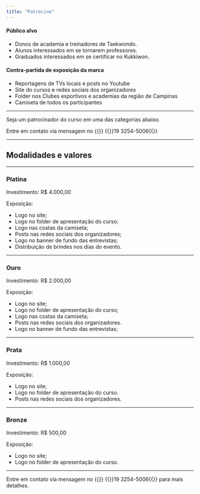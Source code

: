```yaml
---
title: "Patrocine"
---
```


#### Público alvo

- Donos de academia e treinadores de Taekwondo.
- Alunos interessados em se tornarem professores.
- Graduados interessados em se certificar no Kukkiwon.


#### Contra-partida de exposição da marca

- Reportagens de TVs locais e posts no Youtube
- Site do cursos e redes sociais dos organizadores
- Folder nos Clubes esportivos e academias da região de Campinas
- Camiseta de todos os participantes

---

Seja um patrocinador do curso em uma das categorias abaixo.

Entre em contato via mensagem no {{<icon class="fa fa-whatsapp">}}&nbsp;{{<link href="http://wa.me/551932545006">}}19 3254-5006{{</link>}}

---

## Modalidades e valores

---

### Platina

Investimento: R$ 4.000,00

Exposição: 

* Logo no site;
* Logo no folder de apresentação do curso;
* Logo nas costas da camiseta;
* Posts nas redes sociais dos organizadores;
* Logo no banner de fundo das entrevistas;
* Distribuição de brindes nos dias do evento.

---

### Ouro

Investimento: R$ 2.000,00

Exposição: 

* Logo no site;
* Logo no folder de apresentação do curso;
* Logo nas costas da camiseta;
* Posts nas redes sociais dos organizadores.
* Logo no banner de fundo das entrevistas;

---

### Prata

Investimento: R$ 1.000,00

Exposição: 

* Logo no site;
* Logo no folder de apresentação do curso. 
* Posts nas redes sociais dos organizadores.

---

### Bronze

Investimento: R$ 500,00

Exposição: 

* Logo no site;
* Logo no folder de apresentação do curso. 

---

Entre em contato via mensagem no {{<icon class="fa fa-whatsapp">}}&nbsp;{{<link href="http://wa.me/551932545006">}}19 3254-5006{{</link>}} para mais detalhes.
